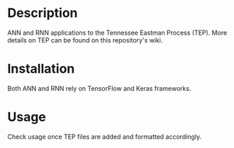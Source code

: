 # Description
ANN and RNN applications to the Tennessee Eastman Process (TEP). More details on TEP can be found on this repository's wiki. 

# Installation
Both ANN and RNN rely on TensorFlow and Keras frameworks.

# Usage
Check usage once TEP files are added and formatted accordingly. 
